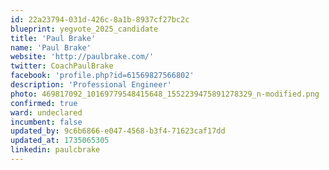 ```yaml
---
id: 22a23794-031d-426c-8a1b-8937cf27bc2c
blueprint: yegvote_2025_candidate
title: 'Paul Brake'
name: 'Paul Brake'
website: 'http://paulbrake.com/'
twitter: CoachPaulBrake
facebook: 'profile.php?id=61569827566802'
description: 'Professional Engineer'
photo: 469817092_10169779548415648_1552239475891278329_n-modified.png
confirmed: true
ward: undeclared
incumbent: false
updated_by: 9c6b6866-e047-4568-b3f4-71623caf17dd
updated_at: 1735065305
linkedin: paulcbrake
---
```


